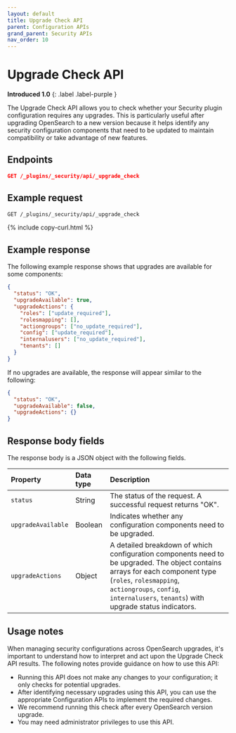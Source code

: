 ```yaml
---
layout: default
title: Upgrade Check API
parent: Configuration APIs
grand_parent: Security APIs
nav_order: 10
---
```


# Upgrade Check API
**Introduced 1.0**
{: .label .label-purple }

The Upgrade Check API allows you to check whether your Security plugin configuration requires any upgrades. This is particularly useful after upgrading OpenSearch to a new version because it helps identify any security configuration components that need to be updated to maintain compatibility or take advantage of new features.

<!-- spec_insert_start
api: security.config_upgrade_check
component: endpoints
-->
## Endpoints
```json
GET /_plugins/_security/api/_upgrade_check
```
<!-- spec_insert_end -->


## Example request

```bash
GET /_plugins/_security/api/_upgrade_check
```
{% include copy-curl.html %}

## Example response

The following example response shows that upgrades are available for some components:

```json
{
  "status": "OK",
  "upgradeAvailable": true,
  "upgradeActions": {
    "roles": ["update_required"],
    "rolesmapping": [],
    "actiongroups": ["no_update_required"],
    "config": ["update_required"],
    "internalusers": ["no_update_required"],
    "tenants": []
  }
}
```

If no upgrades are available, the response will appear similar to the following:

```json
{
  "status": "OK",
  "upgradeAvailable": false,
  "upgradeActions": {}
}
```

## Response body fields

The response body is a JSON object with the following fields.

| Property | Data type | Description |
| :--- | :--- | :--- |
| `status` | String | The status of the request. A successful request returns "OK". |
| `upgradeAvailable` | Boolean | Indicates whether any configuration components need to be upgraded. |
| `upgradeActions` | Object | A detailed breakdown of which configuration components need to be upgraded. The object contains arrays for each component type (`roles`, `rolesmapping`, `actiongroups`, `config`, `internalusers`, `tenants`) with upgrade status indicators. |

## Usage notes

When managing security configurations across OpenSearch upgrades, it's important to understand how to interpret and act upon the Upgrade Check API results. The following notes provide guidance on how to use this API:

- Running this API does not make any changes to your configuration; it only checks for potential upgrades.
- After identifying necessary upgrades using this API, you can use the appropriate Configuration APIs to implement the required changes.
- We recommend running this check after every OpenSearch version upgrade.
- You may need administrator privileges to use this API.
